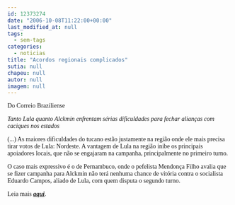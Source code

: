 ```yaml
---
id: 12373274
date: "2006-10-08T11:22:00+00:00"
last_modified_at: null
tags:
  - sem-tags
categories:
  - noticias
title: "Acordos regionais complicados"
sutia: null
chapeu: null
autor: null
imagem: null
---
```

<p><P><FONT face=Verdana>Do Correio Braziliense</FONT></P></p>
<p><P><FONT face=Verdana><EM>Tanto Lula quanto Alckmin enfrentam sérias dificuldades para fechar alianças com caciques nos estados</EM></FONT></P></p>
<p><P><FONT face=Verdana>(...) </FONT><FONT face=Verdana>As maiores dificuldades do tucano estão justamente na região onde ele mais precisa tirar votos de Lula: Nordeste. A vantagem de Lula na região inibe os principais apoiadores locais, que não se engajaram na campanha, principalmente no primeiro turno. </FONT></P></p>
<p><P><FONT face=Verdana>O caso mais expressivo é o de Pernambuco, onde o pefelista Mendonça Filho avalia que se fizer campanha para Alckmin não terá nenhuma chance de vitória contra o socialista Eduardo Campos, aliado de Lula, com quem disputa o segundo turno. </FONT></P></p>
<p><P><FONT face=Verdana>Leia mais <STRONG><EM><A href=\"https://www2.correioweb.com.br/cbonline/politica/pri_pol_308.htm?\">aqui</A></EM></STRONG>.<BR></P></FONT> </p>
